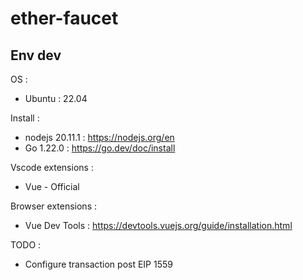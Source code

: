 # ether-faucet

## Env dev

OS :
- Ubuntu : 22.04


Install :
- nodejs 20.11.1 : https://nodejs.org/en
- Go 1.22.0 : https://go.dev/doc/install

Vscode extensions :
- Vue - Official

Browser extensions : 
- Vue Dev Tools : https://devtools.vuejs.org/guide/installation.html

TODO : 
- Configure transaction post EIP 1559